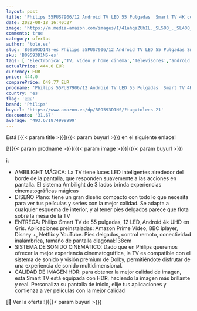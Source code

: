 ```yaml
---
layout: post
title: 'Philips 55PUS7906/12 Android TV LED 55 Pulgadas  Smart TV 4K con Ambilight  Imagen HDR Vibrante  Dolby Vision cinematográfico y Sonido Atmos  Compatible con Google Assistant  Negro  2021'
date: 2022-08-18 16:40:27
image: 'https://m.media-amazon.com/images/I/41ahqaZUhIL._SL500_._SL400_.jpg'
comments: true
category: ofertas
author: 'tole.es'
slug: 'B09593D1NS-es Philips 55PUS7906/12 Android TV LED 55 Pulgadas Smart TV...'
sku: 'B09593D1NS-es'
tags: [ 'Electrónica','TV, vídeo y home cinema','Televisores','android','philips','🇪🇸', ]
actualPrice: 444.0 EUR
currency: EUR
price: 444.0
comparePrice: 649.77 EUR
prodname: 'Philips 55PUS7906/12 Android TV LED 55 Pulgadas  Smart TV 4K con Ambilight  Imagen HDR Vibrante  Dolby Vision cinematográfico y Sonido Atmos  Compatible con Google Assistant  Negro  2021'
country: 'es'
flag: '🇪🇸'
brand: 'Philips'
buyurl: 'https://www.amazon.es/dp/B09593D1NS/?tag=tolees-21'
descuento: '31.67'
average: '493.671874999999'
---
```


Está [{{< param title >}}]({{< param buyurl >}}) en el siguiente enlace!

[![{{< param prodname >}}]({{< param image >}})]({{< param buyurl >}})

ℹ️:

- AMBILIGHT MÁGICA: La TV tiene luces LED inteligentes alrededor del borde de la pantalla, que responden suavemente a las acciones en pantalla. El sistema Ambilight de 3 lados brinda experiencias cinematográficas mágicas
- DISEÑO Plano: tiene un gran diseño compacto con todo lo que necesita para ver tus películas y series con la mejor calidad. Se adapta a cualquier esquema de interior, y al tener pies delgados parece que flota sobre la mesa de la TV
- ENTREGA: Philips Smart TV de 55 pulgadas, 12 LED, Android 4k UHD en Gris. Aplicaciones preinstaladas: Amazon Prime Video, BBC iplayer, Disney +, Netflix y YouTube. Pies delgados, control remoto, conectividad inalámbrica, tamaño de pantalla diagonal:138cm
- SISTEMA DE SONIDO CINEMÁTICO: Dado que en Philips queremos ofrecer la mejor experiencia cinematográfica, la TV es compatible con el sistema de sonido y visión premium de Dolby, permitiéndote disfrutar de una experiencia de sonido multidimensional.
- CALIDAD DE IMAGEN HDR: para obtener la mejor calidad de imagen, esta Smart TV está equipada con HDR, haciendo la imagen más brillante y real. Personaliza su pantalla de inicio, elije tus aplicaciones y comienza a ver películas con la mejor calidad

[🛒 Ver la oferta!!]({{< param buyurl >}})

